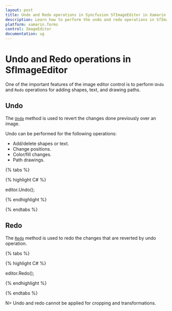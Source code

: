 ```yaml
---
layout: post
title: Undo and Redo operations in Syncfusion SfImageEditor in Xamarin.Forms
description: Learn how to perform the undo and redo operations in SfImageEditor control for Xamarin.Forms platform
platform: xamarin.forms
control: ImageEditor
documentation: ug
---
```


# Undo and Redo operations in SfImageEditor

One of the important features of the image editor control is to perform `Undo` and `Redo` operations for adding shapes, text, and drawing paths. 

## Undo

The [`Undo`](https://help.syncfusion.com/cr/cref_files/xamarin/Syncfusion.SfImageEditor.XForms~Syncfusion.SfImageEditor.XForms.SfImageEditor~Undo.html) method is used to revert the changes done previously over an image.

Undo can be performed for the following operations:

* Add/delete shapes or text.
* Change positions.
* Color/fill changes.
* Path drawings.

{% tabs %}

{% highlight C# %}

editor.Undo();

{% endhighlight %}

{% endtabs %}

## Redo

The [`Redo`](https://help.syncfusion.com/cr/cref_files/xamarin/Syncfusion.SfImageEditor.XForms~Syncfusion.SfImageEditor.XForms.SfImageEditor~Redo.html) method is used to redo the changes that are reverted by undo operation.

{% tabs %}

{% highlight C# %}

editor.Redo();

{% endhighlight %}

{% endtabs %}

N> Undo and redo cannot be applied for cropping and transformations.
